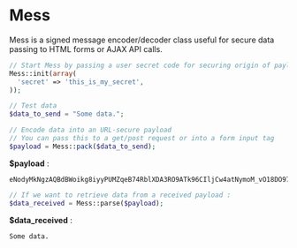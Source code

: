 Mess
====

Mess is a signed message encoder/decoder class useful for secure data passing to HTML forms or AJAX API calls.

```php
// Start Mess by passing a user secret code for securing origin of payloads
Mess::init(array(
  'secret' => 'this_is_my_secret',
));

// Test data
$data_to_send = "Some data.";

// Encode data into an URL-secure payload
// You can pass this to a get/post request or into a form input tag
$payload = Mess::pack($data_to_send);
```

**$payload** :
```
eNodyMkNgzAQBdBWoikg8iyyPUMZqeB74RblXDA3RO9ATk96CIljCw4atNymoM_vO18DO97_CdoeswVZ8wLLuhpcJ6ueBL1PkVZNWvE1oxiLc5csWg0KFa_DCpiVByYt5wWdkR2c
```

```php
// If we want to retrieve data from a received payload :
$data_received = Mess::parse($payload);
```

**$data_received** :
```
Some data.
```
